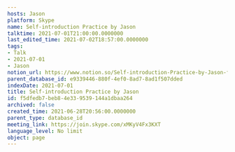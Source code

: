 ```yaml
---
hosts: Jason
platform: Skype
name: Self-introduction Practice by Jason
talktime: 2021-07-01T21:00:00.0000000
last_edited_time: 2021-07-02T18:57:00.0000000
tags:
- Talk
- 2021-07-01
- Jason
notion_url: https://www.notion.so/Self-introduction-Practice-by-Jason-f5dfedb7beb84e339539144a1dbaa264
parent_database_id: e9339446-880f-4ef0-8ad7-8ad1f507dded
indexDate: 2021-07-01
title: Self-introduction Practice by Jason
id: f5dfedb7-beb8-4e33-9539-144a1dbaa264
archived: false
created_time: 2021-06-28T20:56:00.0000000
parent_type: database_id
meeting_link: https://join.skype.com/xMKyV4Fx3KXT
language_level: No limit
object: page
---
```







